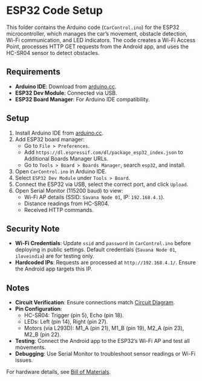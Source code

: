 # ESP32 Code Setup

This folder contains the Arduino code (`CarControl.ino`) for the ESP32 microcontroller, which manages the car’s movement, obstacle detection, Wi-Fi communication, and LED indicators. The code creates a Wi-Fi Access Point, processes HTTP GET requests from the Android app, and uses the HC-SR04 sensor to detect obstacles.

## Requirements
- **Arduino IDE**: Download from [arduino.cc](https://www.arduino.cc/en/software).
- **ESP32 Dev Module**: Connected via USB.
- **ESP32 Board Manager**: For Arduino IDE compatibility.

## Setup
1. Install Arduino IDE from [arduino.cc](https://www.arduino.cc/en/software).
2. Add ESP32 board manager:
   - Go to `File > Preferences`.
   - Add `https://dl.espressif.com/dl/package_esp32_index.json` to Additional Boards Manager URLs.
   - Go to `Tools > Board > Boards Manager`, search `esp32`, and install.
3. Open `CarControl.ino` in Arduino IDE.
4. Select `ESP32 Dev Module` under `Tools > Board`.
5. Connect the ESP32 via USB, select the correct port, and click `Upload`.
6. Open Serial Monitor (115200 baud) to view:
   - Wi-Fi AP details (SSID: `Savana Node 01`, IP: `192.168.4.1`).
   - Distance readings from HC-SR04.
   - Received HTTP commands.

## Security Note
- **Wi-Fi Credentials**: Update `ssid` and `password` in `CarControl.ino` before deploying in public settings. Default credentials (`Savana Node 01`, `iloveindia`) are for testing only.
- **Hardcoded IPs**: Requests are processed at `http://192.168.4.1/`. Ensure the Android app targets this IP.

## Notes
- **Circuit Verification**: Ensure connections match [Circuit Diagram](../../hardware/diagrams/Circuit_Diagram.jpg).
- **Pin Configuration**:
  - HC-SR04: Trigger (pin 5), Echo (pin 18).
  - LEDs: Left (pin 14), Right (pin 27).
  - Motors (via L293D): M1_A (pin 21), M1_B (pin 19), M2_A (pin 23), M2_B (pin 22).
- **Testing**: Connect the Android app to the ESP32’s Wi-Fi AP and test all movements.
- **Debugging**: Use Serial Monitor to troubleshoot sensor readings or Wi-Fi issues.

For hardware details, see [Bill of Materials](../../hardware/bill_of_materials.md).
